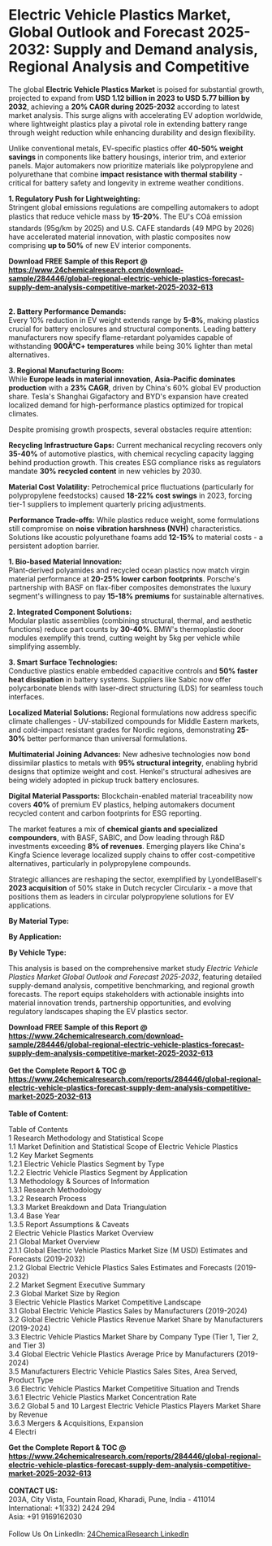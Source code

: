 <h1>Electric Vehicle Plastics Market, Global Outlook and Forecast 2025-2032: Supply and Demand analysis, Regional Analysis and Competitive</h1><p>The global <strong>Electric Vehicle Plastics Market</strong> is poised for substantial growth, projected to expand from <strong>USD 1.12 billion in 2023 to USD 5.77 billion by 2032</strong>, achieving a <strong>20% CAGR during 2025-2032</strong> according to latest market analysis. This surge aligns with accelerating EV adoption worldwide, where lightweight plastics play a pivotal role in extending battery range through weight reduction while enhancing durability and design flexibility.</p><p>Unlike conventional metals, EV-specific plastics offer <strong>40-50% weight savings</strong> in components like battery housings, interior trim, and exterior panels. Major automakers now prioritize materials like polypropylene and polyurethane that combine <strong>impact resistance with thermal stability</strong> - critical for battery safety and longevity in extreme weather conditions.</p><p><strong>1. Regulatory Push for Lightweighting:</strong><br>
Stringent global emissions regulations are compelling automakers to adopt plastics that reduce vehicle mass by <strong>15-20%</strong>. The EU's COâ emission standards (95g/km by 2025) and U.S. CAFE standards (49 MPG by 2026) have accelerated material innovation, with plastic composites now comprising <strong>up to 50%</strong> of new EV interior components.</p><div><b>Download FREE Sample of this Report @ 
            <a href="https://www.24chemicalresearch.com/download-sample/284446/global-regional-electric-vehicle-plastics-forecast-supply-dem-analysis-competitive-market-2025-2032-613">
            https://www.24chemicalresearch.com/download-sample/284446/global-regional-electric-vehicle-plastics-forecast-supply-dem-analysis-competitive-market-2025-2032-613</a></b></div><br><p><strong>2. Battery Performance Demands:</strong><br>
Every 10% reduction in EV weight extends range by <strong>5-8%</strong>, making plastics crucial for battery enclosures and structural components. Leading battery manufacturers now specify flame-retardant polyamides capable of withstanding <strong>900Â°C+ temperatures</strong> while being 30% lighter than metal alternatives.</p><p><strong>3. Regional Manufacturing Boom:</strong><br>
While <strong>Europe leads in material innovation</strong>, <strong>Asia-Pacific dominates production</strong> with a <strong>23% CAGR</strong>, driven by China's 60% global EV production share. Tesla's Shanghai Gigafactory and BYD's expansion have created localized demand for high-performance plastics optimized for tropical climates.</p><p>Despite promising growth prospects, several obstacles require attention:</p><p><strong>Recycling Infrastructure Gaps:</strong> Current mechanical recycling recovers only <strong>35-40%</strong> of automotive plastics, with chemical recycling capacity lagging behind production growth. This creates ESG compliance risks as regulators mandate <strong>30% recycled content</strong> in new vehicles by 2030.</p><p><strong>Material Cost Volatility:</strong> Petrochemical price fluctuations (particularly for polypropylene feedstocks) caused <strong>18-22% cost swings</strong> in 2023, forcing tier-1 suppliers to implement quarterly pricing adjustments.</p><p><strong>Performance Trade-offs:</strong> While plastics reduce weight, some formulations still compromise on <strong>noise vibration harshness (NVH)</strong> characteristics. Solutions like acoustic polyurethane foams add <strong>12-15%</strong> to material costs - a persistent adoption barrier.</p><p><strong>1. Bio-based Material Innovation:</strong><br>
Plant-derived polyamides and recycled ocean plastics now match virgin material performance at <strong>20-25% lower carbon footprints</strong>. Porsche's partnership with BASF on flax-fiber composites demonstrates the luxury segment's willingness to pay <strong>15-18% premiums</strong> for sustainable alternatives.</p><p><strong>2. Integrated Component Solutions:</strong><br>
Modular plastic assemblies (combining structural, thermal, and aesthetic functions) reduce part counts by <strong>30-40%</strong>. BMW's thermoplastic door modules exemplify this trend, cutting weight by 5kg per vehicle while simplifying assembly.</p><p><strong>3. Smart Surface Technologies:</strong><br>
Conductive plastics enable embedded capacitive controls and <strong>50% faster heat dissipation</strong> in battery systems. Suppliers like Sabic now offer polycarbonate blends with laser-direct structuring (LDS) for seamless touch interfaces.</p><p><strong>Localized Material Solutions:</strong> Regional formulations now address specific climate challenges - UV-stabilized compounds for Middle Eastern markets, and cold-impact resistant grades for Nordic regions, demonstrating <strong>25-30%</strong> better performance than universal formulations.</p><p><strong>Multimaterial Joining Advances:</strong> New adhesive technologies now bond dissimilar plastics to metals with <strong>95% structural integrity</strong>, enabling hybrid designs that optimize weight and cost. Henkel's structural adhesives are being widely adopted in pickup truck battery enclosures.</p><p><strong>Digital Material Passports:</strong> Blockchain-enabled material traceability now covers <strong>40%</strong> of premium EV plastics, helping automakers document recycled content and carbon footprints for ESG reporting.</p><p>The market features a mix of <strong>chemical giants and specialized compounders</strong>, with BASF, SABIC, and Dow leading through R&amp;D investments exceeding <strong>8% of revenues</strong>. Emerging players like China's Kingfa Science leverage localized supply chains to offer cost-competitive alternatives, particularly in polypropylene compounds.</p><p>Strategic alliances are reshaping the sector, exemplified by LyondellBasell's <strong>2023 acquisition</strong> of 50% stake in Dutch recycler Circularix - a move that positions them as leaders in circular polypropylene solutions for EV applications.</p><p><strong>By Material Type:</strong></p><p><strong>By Application:</strong></p><p><strong>By Vehicle Type:</strong></p><p>This analysis is based on the comprehensive market study <em>Electric Vehicle Plastics Market Global Outlook and Forecast 2025-2032</em>, featuring detailed supply-demand analysis, competitive benchmarking, and regional growth forecasts. The report equips stakeholders with actionable insights into material innovation trends, partnership opportunities, and evolving regulatory landscapes shaping the EV plastics sector.</p><div><b>Download FREE Sample of this Report @ 
            <a href="https://www.24chemicalresearch.com/download-sample/284446/global-regional-electric-vehicle-plastics-forecast-supply-dem-analysis-competitive-market-2025-2032-613">
            https://www.24chemicalresearch.com/download-sample/284446/global-regional-electric-vehicle-plastics-forecast-supply-dem-analysis-competitive-market-2025-2032-613</a></b></div><br><div><b>Get the Complete Report & TOC @ 
            <a href="https://www.24chemicalresearch.com/reports/284446/global-regional-electric-vehicle-plastics-forecast-supply-dem-analysis-competitive-market-2025-2032-613">
            https://www.24chemicalresearch.com/reports/284446/global-regional-electric-vehicle-plastics-forecast-supply-dem-analysis-competitive-market-2025-2032-613</a></b></div><br>
            <b>Table of Content:</b><p>Table of Contents<br />
1 Research Methodology and Statistical Scope<br />
1.1 Market Definition and Statistical Scope of Electric Vehicle Plastics<br />
1.2 Key Market Segments<br />
1.2.1 Electric Vehicle Plastics Segment by Type<br />
1.2.2 Electric Vehicle Plastics Segment by Application<br />
1.3 Methodology & Sources of Information<br />
1.3.1 Research Methodology<br />
1.3.2 Research Process<br />
1.3.3 Market Breakdown and Data Triangulation<br />
1.3.4 Base Year<br />
1.3.5 Report Assumptions & Caveats<br />
2 Electric Vehicle Plastics Market Overview<br />
2.1 Global Market Overview<br />
2.1.1 Global Electric Vehicle Plastics Market Size (M USD) Estimates and Forecasts (2019-2032)<br />
2.1.2 Global Electric Vehicle Plastics Sales Estimates and Forecasts (2019-2032)<br />
2.2 Market Segment Executive Summary<br />
2.3 Global Market Size by Region<br />
3 Electric Vehicle Plastics Market Competitive Landscape<br />
3.1 Global Electric Vehicle Plastics Sales by Manufacturers (2019-2024)<br />
3.2 Global Electric Vehicle Plastics Revenue Market Share by Manufacturers (2019-2024)<br />
3.3 Electric Vehicle Plastics Market Share by Company Type (Tier 1, Tier 2, and Tier 3)<br />
3.4 Global Electric Vehicle Plastics Average Price by Manufacturers (2019-2024)<br />
3.5 Manufacturers Electric Vehicle Plastics Sales Sites, Area Served, Product Type<br />
3.6 Electric Vehicle Plastics Market Competitive Situation and Trends<br />
3.6.1 Electric Vehicle Plastics Market Concentration Rate<br />
3.6.2 Global 5 and 10 Largest Electric Vehicle Plastics Players Market Share by Revenue<br />
3.6.3 Mergers & Acquisitions, Expansion<br />
4 Electri</p><div><b>Get the Complete Report & TOC @ 
            <a href="https://www.24chemicalresearch.com/reports/284446/global-regional-electric-vehicle-plastics-forecast-supply-dem-analysis-competitive-market-2025-2032-613">
            https://www.24chemicalresearch.com/reports/284446/global-regional-electric-vehicle-plastics-forecast-supply-dem-analysis-competitive-market-2025-2032-613</a></b></div><br><b>CONTACT US:</b><br>
            203A, City Vista, Fountain Road, Kharadi, Pune, India - 411014<br>
            International: +1(332) 2424 294<br>
            Asia: +91 9169162030 <br><br>
            Follow Us On LinkedIn: <a href="https://www.linkedin.com/company/24chemicalresearch/">24ChemicalResearch LinkedIn</a>